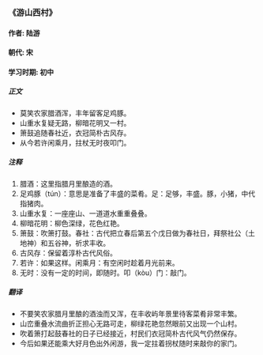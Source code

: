 ### 《游山西村》

#### 作者: 陆游   

#### 朝代: 宋

#### 学习时期: 初中

##### **正文**

- 莫笑农家腊酒浑，丰年留客足鸡豚。
- 山重水复疑无路，柳暗花明又一村。
- 箫鼓追随春社近，衣冠简朴古风存。
- 从今若许闲乘月，拄杖无时夜叩门。

##### **注释**

1. 腊酒：这里指腊月里酿造的酒。
2. 足鸡豚（tún）：意思是准备了丰盛的菜肴。足：足够，丰盛。豚，小猪，中代指猪肉。 
3. 山重水复：一座座山、一道道水重重叠叠。 
4. 柳暗花明：柳色深绿，花色红艳。 
5. 箫鼓：吹箫打鼓。春社：古代把立春后第五个戊日做为春社日，拜祭社公（土地神）和五谷神，祈求丰收。
6. 古风存：保留着淳朴古代风俗。 
7. 若许：如果这样。闲乘月：有空闲时趁着月光前来。 
8. 无时：没有一定的时间，即随时。叩（kòu）门：敲门。

##### **翻译**

- 不要笑农家腊月里酿的酒浊而又浑，在丰收屿年景里待客菜肴非常丰繁。
- 山峦重叠水流曲折正担心无路可走，柳绿花艳忽然眼前又出现一个山村。
- 吹着箫打起鼓春社的日子已经接近，村民们衣冠简朴古代风气仍然保存。
- 今后如果还能乘大好月色出外闲游，我一定拄着拐杖随时来敲你的家门。